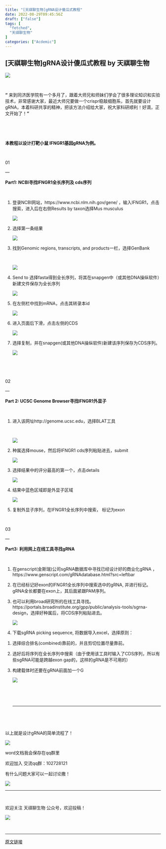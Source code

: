 ```yaml
---
title: "[天祺聊生物]gRNA设计傻瓜式教程"
date: 2022-08-29T09:45:56Z
draft: ["false"]
tags: [
  "fetched",
  "天祺聊生物"
]
categories: ["Acdemic"]
---
```

[天祺聊生物]gRNA设计傻瓜式教程 by 天祺聊生物
------
<div><p><img data-copyright="0" data-ratio="0.25" data-src="https://mmbiz.qpic.cn/mmbiz_gif/xE9vzAVDjWYAXZIL9gQkTjia68NTssQ4d3BKl9xunuzg9JIsJkdGkeoQNkyQb8Kc8Admd6pOVHL7BIuiaMhzkvKg/640?wx_fmt=gif" data-type="gif" data-w="400" src="https://mmbiz.qpic.cn/mmbiz_gif/xE9vzAVDjWYAXZIL9gQkTjia68NTssQ4d3BKl9xunuzg9JIsJkdGkeoQNkyQb8Kc8Admd6pOVHL7BIuiaMhzkvKg/640?wx_fmt=gif"></p><p>       </p><p><strong><span>“</span></strong><span> </span><span>来到同济医学院有一个多月了，跟着大师兄和师妹们学会了很多理论知识和实验技术，非常感谢大家，最近大师兄要做一个crispr稳敲细胞系，首先就要设计gRNA，本着科研共享的精神，把该方法介绍给大家，祝大家科研顺利！</span><span>好滴，正文开始了！</span><strong><span>”</span></strong><br></p><section><section powered-by="xiumi.us"><section><section><section><section powered-by="xiumi.us"><section><section><p><strong><span></span></strong></p></section></section></section></section><section><section powered-by="xiumi.us"><section><section><p><br></p><p><br></p></section></section></section></section></section><p><span><strong>本教程以设计打靶小鼠 IFNGR1基因gRNA为例。</strong></span><span></span></p><p><span></span></p><section><p><br></p></section></section></section></section><section><section powered-by="xiumi.us"><section><section><p><span>01</span></p><p><span>—</span></p></section></section></section></section><p><strong>Part1: </strong><strong>NCBI寻找IFNGR1全长序列及 cds序列</strong></p><p><strong><br></strong></p><ol><li><p>登录NCBI网站，https://www.ncbi.nlm.nih.gov/gene/ ，输入IFNGR1，点击搜索，进入后在右侧Results by taxon选择Mus musculus</p><p><img data-ratio="1.05625" data-s="300,640" data-src="https://mmbiz.qpic.cn/mmbiz_png/xE9vzAVDjWbM4MhW4xbKss8AVH1HuKuNeunuDyBDicTfpGZzDbGUxE8evhJVJhm5NkboLezK7gefOjYhD73s2Xw/640?wx_fmt=png" data-type="png" data-w="160" src="https://mmbiz.qpic.cn/mmbiz_png/xE9vzAVDjWbM4MhW4xbKss8AVH1HuKuNeunuDyBDicTfpGZzDbGUxE8evhJVJhm5NkboLezK7gefOjYhD73s2Xw/640?wx_fmt=png"></p></li><li><p>选择第一条结果</p><p><img data-ratio="0.12949640287769784" data-s="300,640" data-src="https://mmbiz.qpic.cn/mmbiz_png/xE9vzAVDjWbM4MhW4xbKss8AVH1HuKuNDhrE8Qd3UAGUqWrl8OpJac1pUDy3HvOSWMLewUTdwDcAwichibicaYW1w/640?wx_fmt=png" data-type="png" data-w="556" src="https://mmbiz.qpic.cn/mmbiz_png/xE9vzAVDjWbM4MhW4xbKss8AVH1HuKuNDhrE8Qd3UAGUqWrl8OpJac1pUDy3HvOSWMLewUTdwDcAwichibicaYW1w/640?wx_fmt=png"></p></li><li><p>找到Genomic regions, transcripts, and products一栏，选择GenBank</p><p><br></p><p><img data-ratio="0.1223021582733813" data-s="300,640" data-src="https://mmbiz.qpic.cn/mmbiz_png/xE9vzAVDjWbM4MhW4xbKss8AVH1HuKuNsErKwvuh5tqwVTSKNxHicdEtjqIjRiaUfGlnDoTIUVco8HCq3AeVknyg/640?wx_fmt=png" data-type="png" data-w="556" src="https://mmbiz.qpic.cn/mmbiz_png/xE9vzAVDjWbM4MhW4xbKss8AVH1HuKuNsErKwvuh5tqwVTSKNxHicdEtjqIjRiaUfGlnDoTIUVco8HCq3AeVknyg/640?wx_fmt=png"></p></li><li><p><span>Send to 选择fasta得到全长序列，将其在snapgen中（或其他DNA操纵软件）新建文件保存为全长序列</span></p><p><span></span></p><p><img data-ratio="1.0495356037151702" data-s="300,640" data-src="https://mmbiz.qpic.cn/mmbiz_png/xE9vzAVDjWbM4MhW4xbKss8AVH1HuKuNhAgXKHBrncb9MM3Z17A1uFm2BNXa2bn62D44pSFic5Bw2LdBkGD07aA/640?wx_fmt=png" data-type="png" data-w="323" src="https://mmbiz.qpic.cn/mmbiz_png/xE9vzAVDjWbM4MhW4xbKss8AVH1HuKuNhAgXKHBrncb9MM3Z17A1uFm2BNXa2bn62D44pSFic5Bw2LdBkGD07aA/640?wx_fmt=png"></p></li><li><p><span>在左侧栏中找到mRNA，点击其转录本id</span></p><p><img data-ratio="0.31947069943289225" data-s="300,640" data-src="https://mmbiz.qpic.cn/mmbiz_png/xE9vzAVDjWbM4MhW4xbKss8AVH1HuKuNibc65ib51UEcKMHdUNGtSaPCcWEAhYQHQzysNlZMw0QDdsKftg8QXVXg/640?wx_fmt=png" data-type="png" data-w="529" src="https://mmbiz.qpic.cn/mmbiz_png/xE9vzAVDjWbM4MhW4xbKss8AVH1HuKuNibc65ib51UEcKMHdUNGtSaPCcWEAhYQHQzysNlZMw0QDdsKftg8QXVXg/640?wx_fmt=png"></p></li><li><p><span>进入页面后下滑，点击左侧的CDS</span></p><p><img data-ratio="0.3774703557312253" data-s="300,640" data-src="https://mmbiz.qpic.cn/mmbiz_png/xE9vzAVDjWbM4MhW4xbKss8AVH1HuKuNH8qvBPBGdpvM3ZOu1FE7icj8kSo9oXJXYv1FCiaAqow8TQjDKWx2yQFA/640?wx_fmt=png" data-type="png" data-w="506" src="https://mmbiz.qpic.cn/mmbiz_png/xE9vzAVDjWbM4MhW4xbKss8AVH1HuKuNH8qvBPBGdpvM3ZOu1FE7icj8kSo9oXJXYv1FCiaAqow8TQjDKWx2yQFA/640?wx_fmt=png"></p></li><li><p><span>选择复制，并在snapgen(或其他DNA操纵软件)新建该序列保存为CDS序列。</span></p><p><img data-ratio="0.9293893129770993" data-s="300,640" data-src="https://mmbiz.qpic.cn/mmbiz_png/xE9vzAVDjWbM4MhW4xbKss8AVH1HuKuNRVic8QFk98CC9wh2ogqvujY9QL1ia7Me5D9aFM0jHl9vEmibibch9CRXUQ/640?wx_fmt=png" data-type="png" data-w="524" src="https://mmbiz.qpic.cn/mmbiz_png/xE9vzAVDjWbM4MhW4xbKss8AVH1HuKuNRVic8QFk98CC9wh2ogqvujY9QL1ia7Me5D9aFM0jHl9vEmibibch9CRXUQ/640?wx_fmt=png"></p></li></ol><p> </p><section><section powered-by="xiumi.us"><section><section><p><br></p><p><span></span></p><section><section powered-by="xiumi.us"><section><section><p><span>02</span></p><p><span>—</span><br></p></section></section></section></section><p><span><strong><span>Part 2: UCSC Genome Browser寻找IFNGR1外显子</span></strong></span><strong><span></span></strong><span></span></p><p><strong><span><br></span></strong></p><ol><li><p>进入该网址http://genome.ucsc.edu，选择BLAT工具</p><p><br></p><p><img data-ratio="0.4859550561797753" data-s="300,640" data-src="https://mmbiz.qpic.cn/mmbiz_png/xE9vzAVDjWbM4MhW4xbKss8AVH1HuKuNLHdiaibOBtNocF3n92ToZUzjPraEjLyKFmJDyqSNVL1w1XhRT7qcnhEA/640?wx_fmt=png" data-type="png" data-w="356" src="https://mmbiz.qpic.cn/mmbiz_png/xE9vzAVDjWbM4MhW4xbKss8AVH1HuKuNLHdiaibOBtNocF3n92ToZUzjPraEjLyKFmJDyqSNVL1w1XhRT7qcnhEA/640?wx_fmt=png"></p></li><li><p>种属选择mouse，然后将IFNGR1 cds序列粘贴进去，submit</p><p><img data-ratio="0.4118705035971223" data-s="300,640" data-src="https://mmbiz.qpic.cn/mmbiz_png/xE9vzAVDjWbM4MhW4xbKss8AVH1HuKuND9OINNweEdoARRe1TZnibIWMNUxqzdWyncXkNdsvSxDmJEDTct8csvw/640?wx_fmt=png" data-type="png" data-w="556" src="https://mmbiz.qpic.cn/mmbiz_png/xE9vzAVDjWbM4MhW4xbKss8AVH1HuKuND9OINNweEdoARRe1TZnibIWMNUxqzdWyncXkNdsvSxDmJEDTct8csvw/640?wx_fmt=png"></p></li><li><p>选择结果中的评分最高的第一个，点击details</p><p><img data-ratio="0.20323741007194246" data-s="300,640" data-src="https://mmbiz.qpic.cn/mmbiz_png/xE9vzAVDjWbM4MhW4xbKss8AVH1HuKuN2zI8CDfaPJ3tnH1NuWb4hJ7AD6VPdLWfqc9gA3bSzEMH46YHmfnjcw/640?wx_fmt=png" data-type="png" data-w="556" src="https://mmbiz.qpic.cn/mmbiz_png/xE9vzAVDjWbM4MhW4xbKss8AVH1HuKuN2zI8CDfaPJ3tnH1NuWb4hJ7AD6VPdLWfqc9gA3bSzEMH46YHmfnjcw/640?wx_fmt=png"></p></li><li><p>结果中蓝色区域即是外显子区域</p><p><img data-ratio="0.382830626450116" data-s="300,640" data-src="https://mmbiz.qpic.cn/mmbiz_png/xE9vzAVDjWbM4MhW4xbKss8AVH1HuKuNNa9ftQzoMriamblx7GKyOAyMicHvsVACQ0Rp97vQNhrHbQkQdt4Dk3rQ/640?wx_fmt=png" data-type="png" data-w="431" src="https://mmbiz.qpic.cn/mmbiz_png/xE9vzAVDjWbM4MhW4xbKss8AVH1HuKuNNa9ftQzoMriamblx7GKyOAyMicHvsVACQ0Rp97vQNhrHbQkQdt4Dk3rQ/640?wx_fmt=png"></p></li><li><p>复制外显子序列，在IFNGR1全长序列中搜索， 标记为exon</p><p><br></p></li></ol><section><section powered-by="xiumi.us"><section><section><p><span>03</span></p><p><span>—</span></p></section></section></section></section><p><span><strong>Part3:</strong> <strong><span>利用网上在线工具寻找gRNA</span></strong></span><strong><span></span></strong></p><p><span><strong><span><br></span></strong></span></p><ol><li><p>在genscript(金斯瑞)公司sgRNA数据库中寻找已经设计好的商业化gRNA ，https://www.genscript.com/gRNAdatabase.html?src=leftbar</p></li><li><p>在已经标记好exon的IFNGR1全长序列中搜索选中的gRNA, 并进行标记。gRNA全长都要在exon上，其后面紧跟PAM序列。</p></li><li><p>也可以利用broad研究所的在线工具寻找。https://portals.broadinstitute.org/gpp/public/analysis-tools/sgrna-design，选择好种属后，将CDS序列粘贴进去。</p><p><img data-ratio="0.4573170731707317" data-s="300,640" data-src="https://mmbiz.qpic.cn/mmbiz_png/xE9vzAVDjWbM4MhW4xbKss8AVH1HuKuNF3GYSJUzEzYV9SobyQS3AbZibwnXwNBicZoncmteF4naCAib1ltqbHK2Q/640?wx_fmt=png" data-type="png" data-w="492" src="https://mmbiz.qpic.cn/mmbiz_png/xE9vzAVDjWbM4MhW4xbKss8AVH1HuKuNF3GYSJUzEzYV9SobyQS3AbZibwnXwNBicZoncmteF4naCAib1ltqbHK2Q/640?wx_fmt=png"></p></li><li><p>下载sgRNA picking sequence, 将数据导入excel，选择原则：</p></li></ol><ol><li><p>选择综合排名(combined)靠前的，并且剪切位置尽量靠前。</p></li><li><p>选好后将序列在全长序列中搜索（由于使用该工具时输入了CDS序列，所以有些sgRNA可能是跨越exon gap的，这样的gRNA是不可用的）</p></li><li><p>构建载体时还要在gRNA前面加一个G</p><p><img data-ratio="0.3249475890985325" data-s="300,640" data-src="https://mmbiz.qpic.cn/mmbiz_png/xE9vzAVDjWbM4MhW4xbKss8AVH1HuKuNJSkCvic4aER8pO7gvAtTDeCrvnUKe2FrLlTGOx1r7lJ1YIyE6GADPNg/640?wx_fmt=png" data-type="png" data-w="477" src="https://mmbiz.qpic.cn/mmbiz_png/xE9vzAVDjWbM4MhW4xbKss8AVH1HuKuNJSkCvic4aER8pO7gvAtTDeCrvnUKe2FrLlTGOx1r7lJ1YIyE6GADPNg/640?wx_fmt=png"></p><p><br></p><p><br></p><hr><p><br></p><p><br></p></li></ol><p>以上就是设计gRNA的简单流程了！<br></p><p><img data-copyright="0" data-ratio="1" data-src="https://mmbiz.qpic.cn/mmbiz_gif/xE9vzAVDjWY8kNr4PTmFibDD8nmcibcAdO4GmibyTmNE6VDWngIhJmhHPFDBcUPsVpvdvx5LVO845I3YnuANh2stg/640?wx_fmt=gif" data-type="gif" data-w="100" src="https://mmbiz.qpic.cn/mmbiz_gif/xE9vzAVDjWY8kNr4PTmFibDD8nmcibcAdO4GmibyTmNE6VDWngIhJmhHPFDBcUPsVpvdvx5LVO845I3YnuANh2stg/640?wx_fmt=gif"></p><p>word文档我会保存在qq群里</p><p><span>欢迎加入 交流qq群：</span><span>102728121</span></p><p><span>有什么问题大家可以一起讨论撒！</span></p><p><img data-copyright="0" data-ratio="1.2831858407079646" data-s="300,640" data-src="https://mmbiz.qpic.cn/mmbiz_png/xE9vzAVDjWbM4MhW4xbKss8AVH1HuKuNoiaK7hnnJR8ab9qIkoeLCO5XO9vkYIwVtdCUedxM9XxR8DcMX1XQIzA/640?wx_fmt=png" data-type="png" data-w="226" src="https://mmbiz.qpic.cn/mmbiz_png/xE9vzAVDjWbM4MhW4xbKss8AVH1HuKuNoiaK7hnnJR8ab9qIkoeLCO5XO9vkYIwVtdCUedxM9XxR8DcMX1XQIzA/640?wx_fmt=png"></p><hr><p> <br></p><p>欢迎关注 天祺聊生物 公众号，欢迎投稿！</p><p><img data-copyright="0" data-ratio="0.6876876876876877" data-s="300,640" data-src="https://mmbiz.qpic.cn/mmbiz_jpg/xE9vzAVDjWZW0FTIMxsYb3RicPthrKUBCZZUf2E2M5c0OcuOxFmUDHpydDiaDdkQ4Vq2CCX98ybM5uHFL6uqMF8A/640?wx_fmt=jpeg" data-type="jpeg" data-w="666" src="https://mmbiz.qpic.cn/mmbiz_jpg/xE9vzAVDjWZW0FTIMxsYb3RicPthrKUBCZZUf2E2M5c0OcuOxFmUDHpydDiaDdkQ4Vq2CCX98ybM5uHFL6uqMF8A/640?wx_fmt=jpeg"></p></section></section></section></section><p><br></p></div>  
<hr>
<a href="https://mp.weixin.qq.com/s/kvaV48BBtRrKvGZUJYXgLw",target="_blank" rel="noopener noreferrer">原文链接</a>
